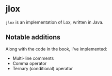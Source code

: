 # jlox
`jlox` is an implementation of Lox, written in Java.

## Notable additions
Along with the code in the book, I've implemented:
- Multi-line comments
- Comma operator
- Ternary (conditional) operator
